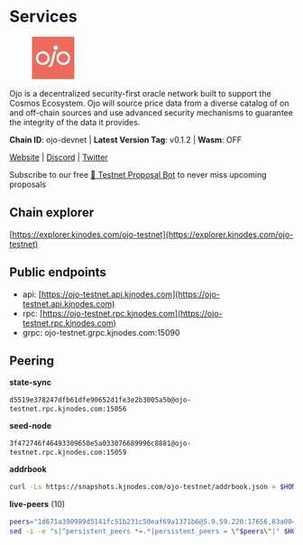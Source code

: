 # Services

<figure><img src="https://raw.githubusercontent.com/kj89/cosmos-images/main/logos/ojo.png" alt=""><figcaption></figcaption></figure>

Ojo is a decentralized security-first oracle network built  to support the Cosmos Ecosystem. Ojo will source price data  from a diverse catalog of on and off-chain sources and use  advanced security mechanisms to guarantee the integrity of the data it provides.

**Chain ID**: ojo-devnet | **Latest Version Tag**: v0.1.2 | **Wasm**: OFF

[Website](https://ojo.network) | [Discord](https://discord.gg/fd8Yrex8nC) | [Twitter](https://twitter.com/ojo_network)



Subscribe to our free [🤖 Testnet Proposal Bot](https://t.me/kjnodes_testnet_proposal_bot) to never miss upcoming proposals


## Chain explorer
[https://explorer.kjnodes.com/ojo-testnet](https://explorer.kjnodes.com/ojo-testnet)

## Public endpoints

* api: [https://ojo-testnet.api.kjnodes.com](https://ojo-testnet.api.kjnodes.com)
* rpc: [https://ojo-testnet.rpc.kjnodes.com](https://ojo-testnet.rpc.kjnodes.com)
* grpc: ojo-testnet.grpc.kjnodes.com:15090

## Peering

**state-sync**

```text
d5519e378247dfb61dfe90652d1fe3e2b3005a5b@ojo-testnet.rpc.kjnodes.com:15056
```

**seed-node**

```text
3f472746f46493309650e5a033076689996c8881@ojo-testnet.rpc.kjnodes.com:15059
```

**addrbook**
```bash
curl -Ls https://snapshots.kjnodes.com/ojo-testnet/addrbook.json > $HOME/.ojo/config/addrbook.json
```

**live-peers** (10)
```bash
peers="1d671a390989d5141fc51b231c50eaf69a1371b6@5.9.59.220:17656,83a0043b2a2bfff38c3725c70f4c0305c760dfef@213.239.207.175:47656,a3b980ccdcf7146fc4a412fb10ad170682263832@62.171.162.229:50656,f616a5d02454f0d80460896a0b7d8dfba8bdbac9@173.249.21.248:26656,cbe534c7d012e9eb4e71a5573aee8acc1adf4bc6@65.108.41.172:28056,d5519e378247dfb61dfe90652d1fe3e2b3005a5b@65.109.68.190:15056,1786d7d18b39d5824cae23e8085c87883ed661e6@65.109.147.57:36656,ec003ade1f7c57d822a1be56c838e668b755bee5@94.190.90.38:33656,41d974f9a97209a401546a61ea2638a0f8071d79@178.18.252.10:26656,fbeb2b37fe139399d7513219e25afd9eb8f81f4f@65.21.170.3:38656"
sed -i -e "s|^persistent_peers *=.*|persistent_peers = \"$peers\"|" $HOME/.ojo/config/config.toml
```
